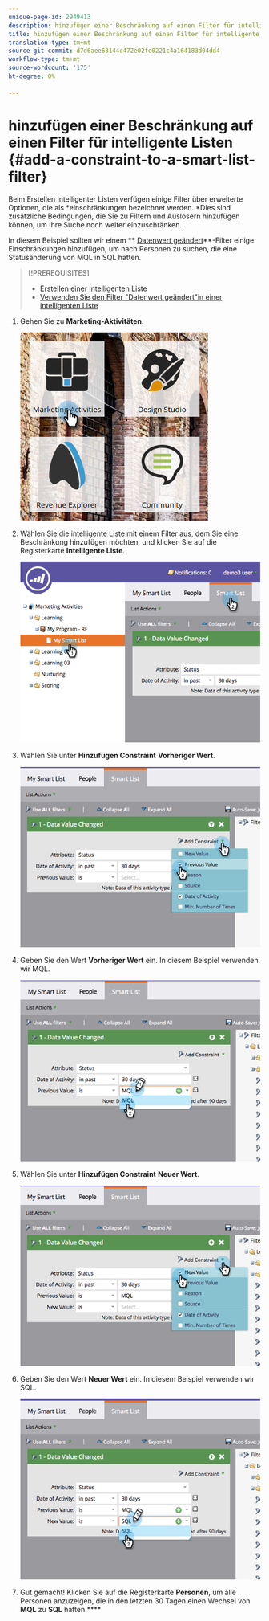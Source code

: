 ```yaml
---
unique-page-id: 2949413
description: hinzufügen einer Beschränkung auf einen Filter für intelligente Listen - Marketing Docs - Produktdokumentation
title: hinzufügen einer Beschränkung auf einen Filter für intelligente Listen
translation-type: tm+mt
source-git-commit: d7d6aee63144c472e02fe0221c4a164183d04dd4
workflow-type: tm+mt
source-wordcount: '175'
ht-degree: 0%

---
```



# hinzufügen einer Beschränkung auf einen Filter für intelligente Listen {#add-a-constraint-to-a-smart-list-filter}

Beim Erstellen intelligenter Listen verfügen einige Filter über erweiterte Optionen, die als *einschränkungen bezeichnet werden. *Dies sind zusätzliche Bedingungen, die Sie zu Filtern und Auslösern hinzufügen können, um Ihre Suche noch weiter einzuschränken.

In diesem Beispiel sollten wir einem ** [Datenwert geändert](../../../../product-docs/core-marketo-concepts/smart-campaigns/flow-actions/change-data-value.md)**-Filter einige Einschränkungen hinzufügen, um nach Personen zu suchen, die eine Statusänderung von MQL in SQL hatten.

>[!PREREQUISITES]
>
>* [Erstellen einer intelligenten Liste](../../../../product-docs/core-marketo-concepts/smart-lists-and-static-lists/creating-a-smart-list/create-a-smart-list.md)
>* [Verwenden Sie den Filter &quot;Datenwert geändert&quot;in einer intelligenten Liste](use-the-data-value-changed-filter-in-a-smart-list.md)

>



1. Gehen Sie zu **Marketing-Aktivitäten**.

   ![](assets/ma-1.png)

1. Wählen Sie die intelligente Liste mit einem Filter aus, dem Sie eine Beschränkung hinzufügen möchten, und klicken Sie auf die Registerkarte **Intelligente Liste**.

   ![](assets/two-3.png)

1. Wählen Sie unter **Hinzufügen Constraint** **Vorheriger Wert**.

   ![](assets/three-3.png)

1. Geben Sie den Wert **Vorheriger Wert** ein. In diesem Beispiel verwenden wir MQL.

   ![](assets/four-2.png)

1. Wählen Sie unter **Hinzufügen Constraint** **Neuer Wert**.

   ![](assets/five.png)

1. Geben Sie den Wert **Neuer Wert** ein. In diesem Beispiel verwenden wir SQL.

   ![](assets/six.png)

1. Gut gemacht! Klicken Sie auf die Registerkarte **Personen**, um alle Personen anzuzeigen, die in den letzten 30 Tagen einen Wechsel von **MQL** zu **SQL** hatten.****

